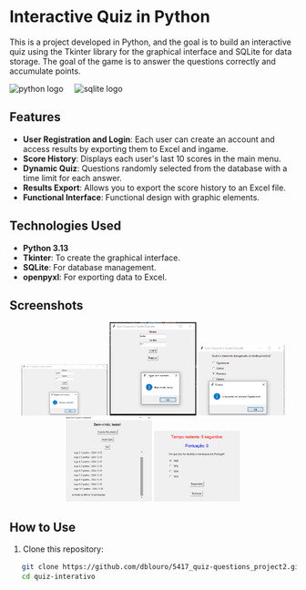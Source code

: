 # Interactive Quiz in Python

This is a project developed in Python, and the goal is to build an interactive quiz using the Tkinter library for the graphical interface and SQLite for data storage. The goal of the game is to answer the questions correctly and accumulate points.

<div align="left">
  <img src="https://cdn.jsdelivr.net/gh/devicons/devicon/icons/python/python-original.svg" height="40" alt="python logo"  />
  <img width="12" />
  <img src="https://skillicons.dev/icons?i=sqlite" height="40" alt="sqlite logo"  />
</div>

## Features

- **User Registration and Login**: Each user can create an account and access results by exporting them to Excel and ingame.
- **Score History**: Displays each user's last 10 scores in the main menu.
- **Dynamic Quiz**: Questions randomly selected from the database with a time limit for each answer.
- **Results Export**: Allows you to export the score history to an Excel file.
- **Functional Interface**: Functional design with graphic elements.

## Technologies Used

- **Python 3.13**
- **Tkinter**: To create the graphical interface.
- **SQLite**: For database management.
- **openpyxl**: For exporting data to Excel.

## Screenshots

<p align="center">
  <img src="images/registar1.png" width="30%">
  <img src="images/welcome.png" width="30%">
  <img src="images/dq3.png" width="30%">
   <img src="images/pontos.png" width="30%">
  <img src="images/timer.png" width="30%">
</p>


## How to Use

1. Clone this repository:
```bash
   git clone https://github.com/dblouro/5417_quiz-questions_project2.git
   cd quiz-interativo
